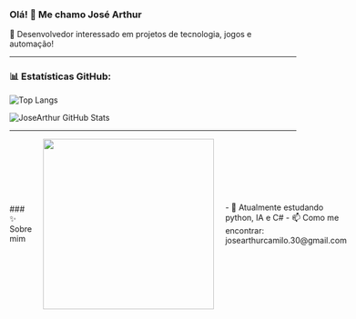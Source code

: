 ### Olá! 👋 Me chamo José Arthur

🎯 Desenvolvedor interessado em projetos de tecnologia, jogos e automação!

---
### 📊 Estatísticas GitHub:

![Top Langs](https://github-readme-stats.vercel.app/api/top-langs/?username=JoseArthurCamiloDosAnjos&layout=compact&langs_count=6&theme=tokyonight)

![JoseArthur GitHub Stats](https://github-readme-stats.vercel.app/api?username=JoseArthurCamiloDosAnjos&show_icons=true&theme=tokyonight)

---
<div style="display: flex; align-items: center; gap: 20px;">
### ✨ Sobre mim
<img src="https://cdn.discordapp.com/attachments/726187588515528815/1370416835991830578/Jos1.gif?ex=681f6ba2&is=681e1a22&hm=c85f8e8a429e4b16e4dc2818edc58f4a37a3c9d5944d4f9e3a290decd4afd7aa&" width="300"/>
  <div>
- 🔭 Atualmente estudando python, IA e C#
- 📫 Como me encontrar: josearthurcamilo.30@gmail.com
  </div>
</div>
